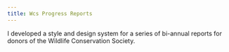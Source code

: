 ```yaml
---
title: Wcs Progress Reports
---
```


I developed a style and design system for a series of bi-annual reports for donors of the Wildlife Conservation Society. 